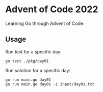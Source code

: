 # Advent of Code 2022
Learning Go through Advent of Code.

## Usage
Run test for a specific day:
```
go test ./pkg/day01
```

Run solution for a specific day:
```
go run main.go day01
go run main.go day01 -i input/day01.txt
```
